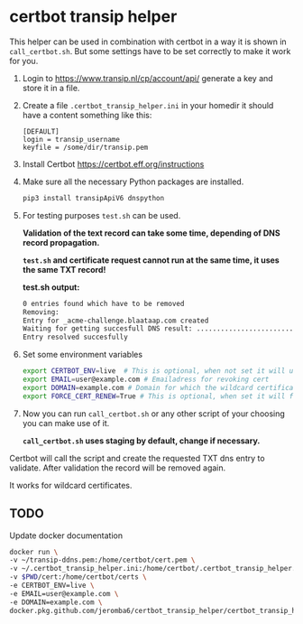 # certbot transip helper

This helper can be used in combination with certbot in a way it is shown in `call_certbot.sh`. But some settings have to be set correctly to make it work for you.

1. Login to <https://www.transip.nl/cp/account/api/> generate a key and store it in a file.
2. Create a file `.certbot_transip_helper.ini` in your homedir it should have a content something like this:

   ```text
   [DEFAULT]
   login = transip_username
   keyfile = /some/dir/transip.pem
   ```

3. Install Certbot <https://certbot.eff.org/instructions>
4. Make sure all the necessary Python packages are installed.

   ```bash
   pip3 install transipApiV6 dnspython
   ```

5. For testing purposes  `test.sh` can be used.

   **Validation of the text record can take some time, depending of DNS record propagation.**

   **`test.sh` and certificate request cannot run at the same time, it uses the same TXT record!**

   **test.sh output:**

   ```bash
   0 entries found which have to be removed
   Removing:
   Entry for _acme-challenge.blaataap.com created
   Waiting for getting succesfull DNS result: ..............................
   Entry resolved succesfully
   ```

6. Set some environment variables

   ```bash
   export CERTBOT_ENV=live  # This is optional, when not set it will use the staging environment of letsencrypt
   export EMAIL=user@example.com # Emailadress for revoking cert
   export DOMAIN=example.com # Domain for which the wildcard certificate has to be generated
   export FORCE_CERT_RENEW=True # This is optional, when set it will force new certificate generation
   ```

7. Now you can run `call_certbot.sh` or any other script of your choosing you can make use of it.

   **`call_certbot.sh` uses staging by default, change if necessary.**

Certbot will call the script and create the requested TXT dns entry to validate. After validation the record will be removed again.

It works for wildcard certificates.

## TODO

Update docker documentation

```bash
docker run \
-v ~/transip-ddns.pem:/home/certbot/cert.pem \
-v ~/.certbot_transip_helper.ini:/home/certbot/.certbot_transip_helper.ini \
-v $PWD/cert:/home/certbot/certs \
-e CERTBOT_ENV=live \
-e EMAIL=user@example.com \
-e DOMAIN=example.com \
docker.pkg.github.com/jeromba6/certbot_transip_helper/certbot_transip_helper:1.0
```
